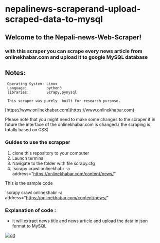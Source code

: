 # nepalinews-scraperand-upload-scraped-data-to-mysql


## Welcome to the Nepali-news-Web-Scraper!

### with this scraper you can scrape every news article from onlinekhabar.com and  upload it to google MySQL database

## Notes:
     Operating System: Linux
     Language:         python3
     libraries:        Scrapy,pymysql

     This scraper was purely  built for research purpose. 


[https://www.onlinekhabar.com](https://www.onlinekhabar.com)


Please note that you might need to make some changes to the scraper 
if in future the interface of the onlinekhabar.com is 
changed.( the scraping is totally based on CSS)

### Guides to use the scrapper
 1. clone this repository to your computer
 2. Launch terminal
 3. Navigate to the folder with file scrapy.cfg
 4. `scrapy crawl onlinekhabr -a address="https://onlinekhabar.com/content/news/" 

 This is the sample code

 `scrapy crawl onlinekhabr  -a address="https://onlinekhabar.com/content/news/" 

 ### Explanation of code :  
   * it will extract  news title and  news article  and upload the data in json format to MySQL


<a href="https://ibb.co/kMd7HG"><img src="https://preview.ibb.co/eJzsjw/git.png" alt="git" border="0" /></a>



